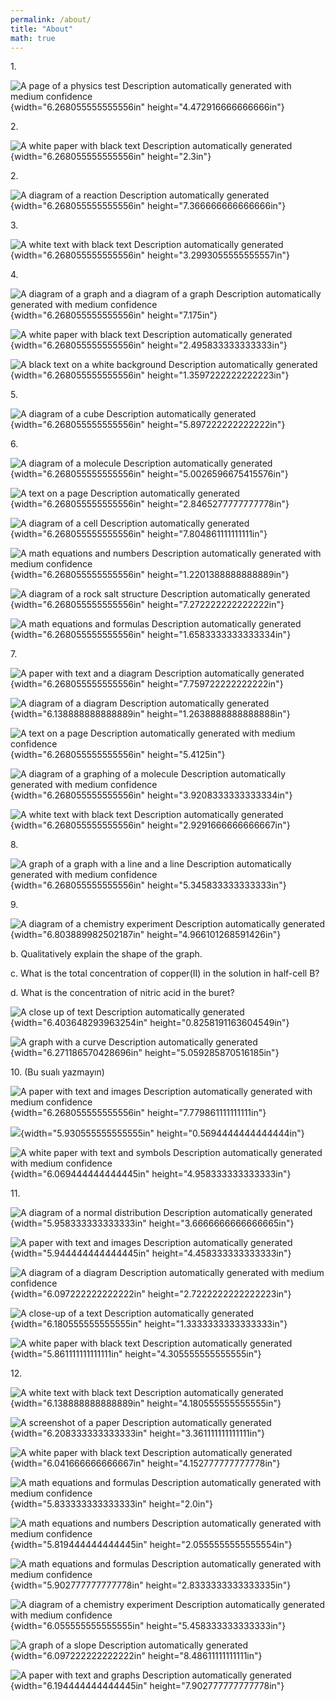 ```yaml
---
permalink: /about/
title: "About"
math: true
---
```

1\.

![A page of a physics test Description automatically generated with
medium confidence](media/image1.png){width="6.268055555555556in"
height="4.472916666666666in"}

2\.

![A white paper with black text Description automatically
generated](media/image2.png){width="6.268055555555556in" height="2.3in"}

2\.

![A diagram of a reaction Description automatically
generated](media/image3.png){width="6.268055555555556in"
height="7.366666666666666in"}

3\.

![A white text with black text Description automatically
generated](media/image4.png){width="6.268055555555556in"
height="3.2993055555555557in"}

4\.

![A diagram of a graph and a diagram of a graph Description
automatically generated with medium
confidence](media/image5.png){width="6.268055555555556in"
height="7.175in"}

![A white paper with black text Description automatically
generated](media/image6.png){width="6.268055555555556in"
height="2.495833333333333in"}

![A black text on a white background Description automatically
generated](media/image7.png){width="6.268055555555556in"
height="1.3597222222222223in"}

5\.

![A diagram of a cube Description automatically
generated](media/image8.png){width="6.268055555555556in"
height="5.897222222222222in"}

6\.

![A diagram of a molecule Description automatically
generated](media/image9.png){width="6.268055555555556in"
height="5.0026596675415576in"}

![A text on a page Description automatically
generated](media/image10.png){width="6.268055555555556in"
height="2.8465277777777778in"}

![A diagram of a cell Description automatically
generated](media/image11.png){width="6.268055555555556in"
height="7.804861111111111in"}

![A math equations and numbers Description automatically generated with
medium confidence](media/image12.png){width="6.268055555555556in"
height="1.2201388888888889in"}

![A diagram of a rock salt structure Description automatically
generated](media/image13.png){width="6.268055555555556in"
height="7.272222222222222in"}

![A math equations and formulas Description automatically
generated](media/image14.png){width="6.268055555555556in"
height="1.6583333333333334in"}

7\.

![A paper with text and a diagram Description automatically
generated](media/image15.png){width="6.268055555555556in"
height="7.759722222222222in"}

![A diagram of a diagram Description automatically
generated](media/image16.png){width="6.138888888888889in"
height="1.2638888888888888in"}

![A text on a page Description automatically generated with medium
confidence](media/image17.png){width="6.268055555555556in"
height="5.4125in"}

![A diagram of a graphing of a molecule Description automatically
generated with medium
confidence](media/image18.png){width="6.268055555555556in"
height="3.9208333333333334in"}

![A white text with black text Description automatically
generated](media/image19.png){width="6.268055555555556in"
height="2.9291666666666667in"}

8\.

![A graph of a graph with a line and a line Description automatically
generated with medium
confidence](media/image20.png){width="6.268055555555556in"
height="5.345833333333333in"}

9\.

![A diagram of a chemistry experiment Description automatically
generated](media/image21.png){width="6.803889982502187in"
height="4.966101268591426in"}

b\. Qualitatively explain the shape of the graph.

c\. What is the total concentration of copper(II) in the solution in
half-cell B?

d\. What is the concentration of nitric acid in the buret?

![A close up of text Description automatically
generated](media/image22.png){width="6.403648293963254in"
height="0.8258191163604549in"}

![A graph with a curve Description automatically
generated](media/image23.png){width="6.271186570428696in"
height="5.059285870516185in"}

10\. (Bu sualı yazmayın)

![A paper with text and images Description automatically generated with
medium confidence](media/image24.png){width="6.268055555555556in"
height="7.779861111111111in"}

![](media/image25.png){width="5.930555555555555in"
height="0.5694444444444444in"}

![A white paper with text and symbols Description automatically
generated with medium
confidence](media/image26.png){width="6.069444444444445in"
height="4.958333333333333in"}

11\.

![A diagram of a normal distribution Description automatically
generated](media/image27.png){width="5.958333333333333in"
height="3.6666666666666665in"}

![A paper with text and images Description automatically
generated](media/image28.png){width="5.944444444444445in"
height="4.458333333333333in"}

![A diagram of a diagram Description automatically generated with medium
confidence](media/image29.png){width="6.097222222222222in"
height="2.7222222222222223in"}

![A close-up of a text Description automatically
generated](media/image30.png){width="6.180555555555555in"
height="1.3333333333333333in"}

![A white paper with black text Description automatically
generated](media/image31.png){width="5.861111111111111in"
height="4.305555555555555in"}

12\.

![A white text with black text Description automatically
generated](media/image32.png){width="6.138888888888889in"
height="4.180555555555555in"}

![A screenshot of a paper Description automatically
generated](media/image33.png){width="6.208333333333333in"
height="3.361111111111111in"}

![A white paper with black text Description automatically
generated](media/image34.png){width="6.041666666666667in"
height="4.152777777777778in"}

![A math equations and formulas Description automatically generated with
medium confidence](media/image35.png){width="5.833333333333333in"
height="2.0in"}

![A math equations and numbers Description automatically generated with
medium confidence](media/image36.png){width="5.819444444444445in"
height="2.0555555555555554in"}

![A math equations and formulas Description automatically generated with
medium confidence](media/image37.png){width="5.902777777777778in"
height="2.8333333333333335in"}

![A diagram of a chemistry experiment Description automatically
generated with medium
confidence](media/image38.png){width="6.055555555555555in"
height="5.458333333333333in"}

![A graph of a slope Description automatically
generated](media/image39.png){width="6.097222222222222in"
height="8.48611111111111in"}

![A paper with text and graphs Description automatically
generated](media/image40.png){width="6.194444444444445in"
height="7.902777777777778in"}
